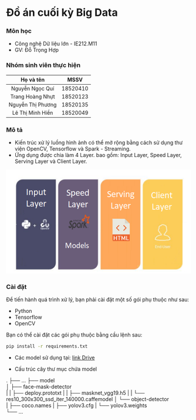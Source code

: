 # Đồ án cuối kỳ Big Data

### Môn học 
- Công nghệ Dữ liệu lớn - IE212.M11
- GV: Đỗ Trọng Hợp

### Nhóm sinh viên thực hiện
  |       **Họ và tên**      |       **MSSV**       |
  |     :------------:       |    :-------------:   |
  |     Nguyễn Ngọc Quí      |     18520410         |
  |     Trang Hoàng Nhựt     |     18520123         |
  |     Nguyễn Thị Phương    |     18520135         |
  |     Lê Thị Minh Hiền     |     18520049         |

### Mô tả
- Kiến trúc xử lý luồng hình ảnh có thể mở rộng bằng cách sử dụng thư viện OpenCV, Tensorflow và Spark - Streaming. 
- Ứng dụng được chia làm 4 Layer. bao gồm: Input Layer, Speed Layer, Serving Layer và Client Layer.

![](4layer.png)


### Cài đặt
Để tiến hành quá trình xử lý, bạn phải cài đặt một số gói phụ thuộc như sau:
 - Python
 - Tensorflow
 - OpenCV


Bạn có thể cài đặt các gói phụ thuộc bằng cầu lệnh sau:

```bash
pip install -r requirements.txt 
```

- Các model sử dụng tại: [link Drive](https://drive.google.com/drive/folders/1IZ2YgHekgiXqRzD3Akb5G-98j5XFYODB?usp=sharing)


- Cấu trúc cây thư mục chứa model

.
├── ...
├── model                 
│   ├── face-mask-detector          
|   |   ├── deploy.prototxt
|   |   ├── masknet_vgg19.h5
|   |   └── res10_300x300_ssd_iter_140000.caffemodel
│   └── object-detector   
|       ├── coco.names
|       ├── yolov3.cfg
|       └── yolov3.weights       
└── ...